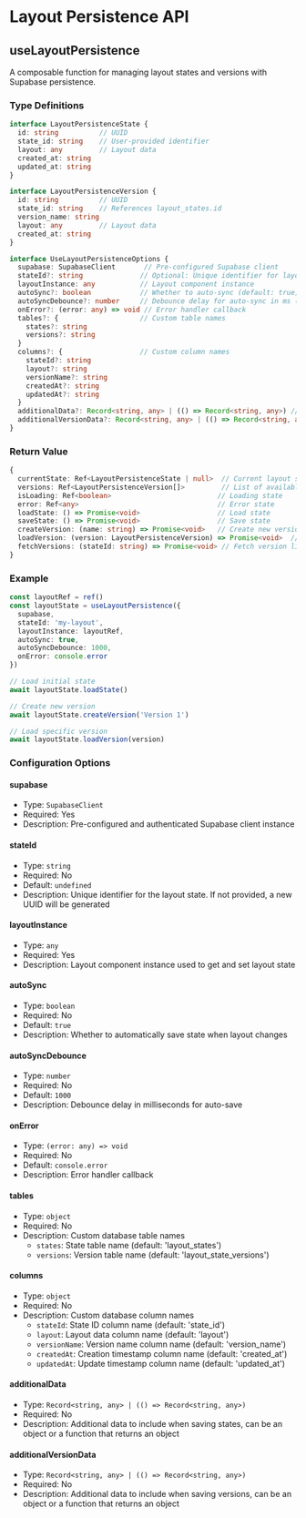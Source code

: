 # Layout Persistence API

## useLayoutPersistence

A composable function for managing layout states and versions with Supabase persistence.

### Type Definitions

```typescript
interface LayoutPersistenceState {
  id: string          // UUID
  state_id: string    // User-provided identifier
  layout: any         // Layout data
  created_at: string
  updated_at: string
}

interface LayoutPersistenceVersion {
  id: string          // UUID
  state_id: string    // References layout_states.id
  version_name: string
  layout: any         // Layout data
  created_at: string
}

interface UseLayoutPersistenceOptions {
  supabase: SupabaseClient       // Pre-configured Supabase client
  stateId?: string              // Optional: Unique identifier for layout state
  layoutInstance: any           // Layout component instance
  autoSync?: boolean            // Whether to auto-sync (default: true)
  autoSyncDebounce?: number     // Debounce delay for auto-sync in ms (default: 1000)
  onError?: (error: any) => void // Error handler callback
  tables?: {                    // Custom table names
    states?: string
    versions?: string
  }
  columns?: {                   // Custom column names
    stateId?: string
    layout?: string
    versionName?: string
    createdAt?: string
    updatedAt?: string
  }
  additionalData?: Record<string, any> | (() => Record<string, any>) // Additional data to include when saving
  additionalVersionData?: Record<string, any> | (() => Record<string, any>) // Additional data to include when saving versions
}
```

### Return Value

```typescript
{
  currentState: Ref<LayoutPersistenceState | null>  // Current layout state
  versions: Ref<LayoutPersistenceVersion[]>         // List of available versions
  isLoading: Ref<boolean>                          // Loading state
  error: Ref<any>                                  // Error state
  loadState: () => Promise<void>                   // Load state
  saveState: () => Promise<void>                   // Save state
  createVersion: (name: string) => Promise<void>   // Create new version
  loadVersion: (version: LayoutPersistenceVersion) => Promise<void>  // Load specific version
  fetchVersions: (stateId: string) => Promise<void> // Fetch version list
}
```

### Example

```typescript
const layoutRef = ref()
const layoutState = useLayoutPersistence({
  supabase,
  stateId: 'my-layout',
  layoutInstance: layoutRef,
  autoSync: true,
  autoSyncDebounce: 1000,
  onError: console.error
})

// Load initial state
await layoutState.loadState()

// Create new version
await layoutState.createVersion('Version 1')

// Load specific version
await layoutState.loadVersion(version)
```

### Configuration Options

#### supabase
- Type: `SupabaseClient`
- Required: Yes
- Description: Pre-configured and authenticated Supabase client instance

#### stateId
- Type: `string`
- Required: No
- Default: `undefined`
- Description: Unique identifier for the layout state. If not provided, a new UUID will be generated

#### layoutInstance
- Type: `any`
- Required: Yes
- Description: Layout component instance used to get and set layout state

#### autoSync
- Type: `boolean`
- Required: No
- Default: `true`
- Description: Whether to automatically save state when layout changes

#### autoSyncDebounce
- Type: `number`
- Required: No
- Default: `1000`
- Description: Debounce delay in milliseconds for auto-save

#### onError
- Type: `(error: any) => void`
- Required: No
- Default: `console.error`
- Description: Error handler callback

#### tables
- Type: `object`
- Required: No
- Description: Custom database table names
  - `states`: State table name (default: 'layout_states')
  - `versions`: Version table name (default: 'layout_state_versions')

#### columns
- Type: `object`
- Required: No
- Description: Custom database column names
  - `stateId`: State ID column name (default: 'state_id')
  - `layout`: Layout data column name (default: 'layout')
  - `versionName`: Version name column name (default: 'version_name')
  - `createdAt`: Creation timestamp column name (default: 'created_at')
  - `updatedAt`: Update timestamp column name (default: 'updated_at')

#### additionalData
- Type: `Record<string, any> | (() => Record<string, any>)`
- Required: No
- Description: Additional data to include when saving states, can be an object or a function that returns an object

#### additionalVersionData
- Type: `Record<string, any> | (() => Record<string, any>)`
- Required: No
- Description: Additional data to include when saving versions, can be an object or a function that returns an object 
